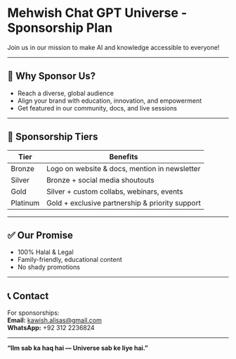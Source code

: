 # Mehwish Chat GPT Universe - Sponsorship Plan

Join us in our mission to make AI and knowledge accessible to everyone!

---

## 🎯 Why Sponsor Us?

- Reach a diverse, global audience
- Align your brand with education, innovation, and empowerment
- Get featured in our community, docs, and live sessions

---

## 🤝 Sponsorship Tiers

| Tier          | Benefits                                           |
|---------------|----------------------------------------------------|
| Bronze        | Logo on website & docs, mention in newsletter      |
| Silver        | Bronze + social media shoutouts                    |
| Gold          | Silver + custom collabs, webinars, events          |
| Platinum      | Gold + exclusive partnership & priority support    |

---

## ✅ Our Promise

- 100% Halal & Legal
- Family-friendly, educational content
- No shady promotions

---

## 📞 Contact

For sponsorships:  
**Email:** kawish.alisas@gmail.com  
**WhatsApp:** +92 312 2236824

---

**“Ilm sab ka haq hai — Universe sab ke liye hai.”**
